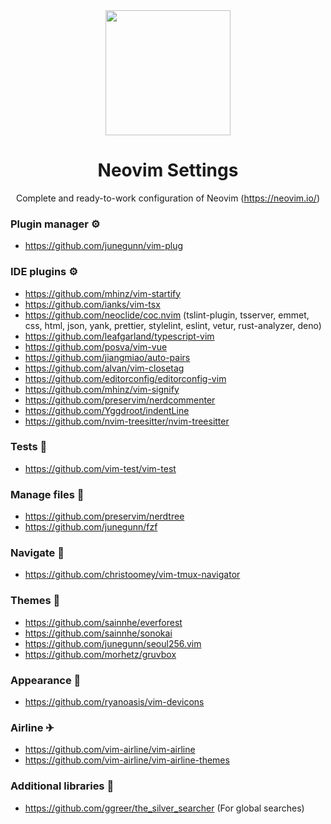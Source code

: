 <div align="center">

<img src="https://neovim.io/logos/neovim-mark-flat.png" width=200 />

# Neovim Settings

Complete and ready-to-work configuration of Neovim (https://neovim.io/)

</div>

### Plugin manager ⚙

- https://github.com/junegunn/vim-plug

### IDE plugins ⚙

- https://github.com/mhinz/vim-startify
- https://github.com/ianks/vim-tsx
- https://github.com/neoclide/coc.nvim (tslint-plugin, tsserver, emmet, css, html, json, yank, prettier, stylelint, eslint, vetur, rust-analyzer, deno)
- https://github.com/leafgarland/typescript-vim
- https://github.com/posva/vim-vue
- https://github.com/jiangmiao/auto-pairs
- https://github.com/alvan/vim-closetag
- https://github.com/editorconfig/editorconfig-vim
- https://github.com/mhinz/vim-signify
- https://github.com/preservim/nerdcommenter
- https://github.com/Yggdroot/indentLine
- https://github.com/nvim-treesitter/nvim-treesitter

### Tests 🧪

- https://github.com/vim-test/vim-test

### Manage files 📁

- https://github.com/preservim/nerdtree
- https://github.com/junegunn/fzf

### Navigate 🚀

- https://github.com/christoomey/vim-tmux-navigator

### Themes 💎

- https://github.com/sainnhe/everforest
- https://github.com/sainnhe/sonokai
- https://github.com/junegunn/seoul256.vim
- https://github.com/morhetz/gruvbox

### Appearance 💎

- https://github.com/ryanoasis/vim-devicons

### Airline ✈

- https://github.com/vim-airline/vim-airline
- https://github.com/vim-airline/vim-airline-themes

### Additional libraries 💊

- https://github.com/ggreer/the_silver_searcher (For global searches)
